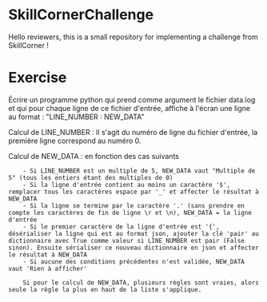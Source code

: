 # SkillCornerChallenge

Hello reviewers, this is a small repository for implementing a challenge from SkillCorner !

# Exercise

Écrire un programme python qui prend comme argument le fichier data.log et qui pour chaque ligne de ce fichier d'entrée, affiche à l'écran une ligne au format : "LINE_NUMBER : NEW_DATA"

Calcul de LINE_NUMBER : Il s'agit du numéro de ligne du fichier d'entrée, la première ligne correspond au numéro 0.

Calcul de NEW_DATA : en fonction des cas suivants

        - Si LINE_NUMBER est un multiple de 5, NEW_DATA vaut "Multiple de 5" (tous les entiers étant des multiples de 0)
        - Si la ligne d'entrée contient au moins un caractère '$', remplacer tous les caractères espace par '_' et affecter le résultat à NEW_DATA
        - Si la ligne se termine par le caractère '.' (sans prendre en compte les caractères de fin de ligne \r et \n), NEW_DATA = la ligne d'entrée
        - Si le premier caractère de la ligne d'entrée est '{', désérialiser la ligne qui est au format json, ajouter la clé 'pair' au dictionnaire avec True comme valeur si LINE_NUMBER est pair (False sinon). Ensuite sérialiser ce nouveau dictionnaire en json et affecter le résultat à NEW_DATA
        - Si aucune des conditions précédentes n'est validée, NEW_DATA vaut 'Rien à afficher'   

        Si pour le calcul de NEW_DATA, plusieurs règles sont vraies, alors seule la règle la plus en haut de la liste s'applique.